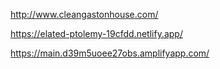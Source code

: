 http://www.cleangastonhouse.com/

https://elated-ptolemy-19cfdd.netlify.app/

https://main.d39m5uoee27obs.amplifyapp.com/
